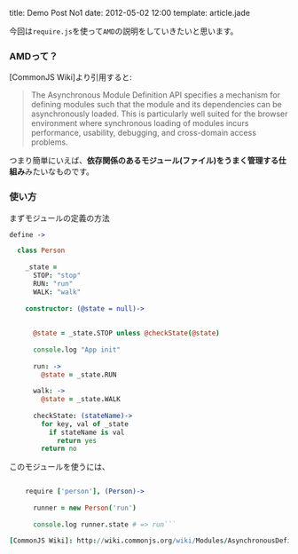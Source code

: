 title: Demo Post No1
date: 2012-05-02 12:00
template: article.jade

今回は`require.js`を使って`AMD`の説明をしていきたいと思います。

### AMDって？
[CommonJS Wiki]より引用すると:

>The Asynchronous Module Definition API specifies a mechanism for defining modules such that the module and its dependencies can be asynchronously loaded. This is particularly well suited for the browser environment where synchronous loading of modules incurs performance, usability, debugging, and cross-domain access problems. 

つまり簡単にいえば、**依存関係のあるモジュール(ファイル)をうまく管理する仕組み**みたいなものです。

### 使い方
まずモジュールの定義の方法

```coffeescript
define ->

  class Person
    
    _state =
      STOP: "stop"
      RUN: "run"
      WALK: "walk"
    
    constructor: (@state = null)->
      
      
      @state = _state.STOP unless @checkState(@state)
      
      console.log "App init"
      
      run: ->
        @state = _state.RUN
       
      walk: ->
        @state = _state.WALK
      
      checkState: (stateName)->
        for key, val of _state
          if stateName is val
            return yes
        return no
```
 
このモジュールを使うには、

```coffeescript

	require ['person'], (Person)->
   
      runner = new Person('run')
 	  
 	  console.log runner.state # => run```

[CommonJS Wiki]: http://wiki.commonjs.org/wiki/Modules/AsynchronousDefinition
